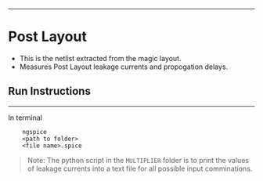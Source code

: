  ---
# Post Layout

* This is the netlist extracted from the magic layout.
* Measures Post Layout leakage currents and propogation delays.

## Run Instructions
---
In terminal
```
    ngspice
    <path to folder>
    <file name>.spice
```


>Note: The python script in the `MULTIPLIER` folder is to print the values of leakage currents into a text file for all possible input comminations.